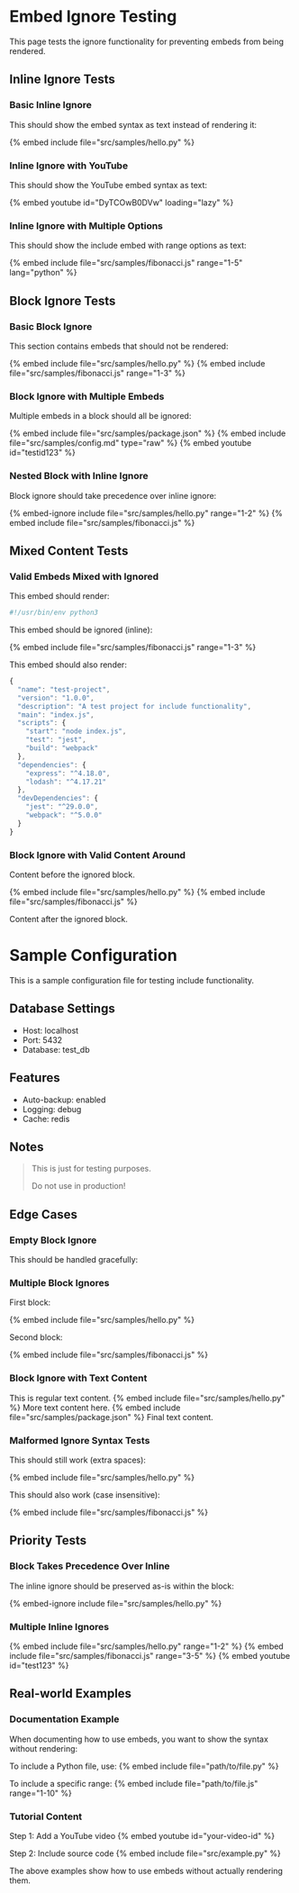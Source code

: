 # Embed Ignore Testing

This page tests the ignore functionality for preventing embeds from being rendered.

## Inline Ignore Tests

### Basic Inline Ignore

This should show the embed syntax as text instead of rendering it:

{% embed include file="src/samples/hello.py" %}

### Inline Ignore with YouTube

This should show the YouTube embed syntax as text:

{% embed youtube id="DyTCOwB0DVw" loading="lazy" %}

### Inline Ignore with Multiple Options

This should show the include embed with range options as text:

{% embed include file="src/samples/fibonacci.js" range="1-5" lang="python" %}

## Block Ignore Tests

### Basic Block Ignore

This section contains embeds that should not be rendered:

<!-- embed ignore begin -->

{% embed include file="src/samples/hello.py" %}
{% embed include file="src/samples/fibonacci.js" range="1-3" %}

<!-- embed ignore end -->

### Block Ignore with Multiple Embeds

Multiple embeds in a block should all be ignored:

<!-- embed ignore begin -->

{% embed include file="src/samples/package.json" %}
{% embed include file="src/samples/config.md" type="raw" %}
{% embed youtube id="testid123" %}

<!-- embed ignore end -->

### Nested Block with Inline Ignore

Block ignore should take precedence over inline ignore:

<!-- embed ignore begin -->

{% embed-ignore include file="src/samples/hello.py" range="1-2" %}
{% embed include file="src/samples/fibonacci.js" %}

<!-- embed ignore end -->

## Mixed Content Tests

### Valid Embeds Mixed with Ignored

This embed should render:

```python
#!/usr/bin/env python3


```

This embed should be ignored (inline):

{% embed include file="src/samples/fibonacci.js" range="1-3" %}

This embed should also render:

```javascript
{
  "name": "test-project",
  "version": "1.0.0",
  "description": "A test project for include functionality",
  "main": "index.js",
  "scripts": {
    "start": "node index.js",
    "test": "jest",
    "build": "webpack"
  },
  "dependencies": {
    "express": "^4.18.0",
    "lodash": "^4.17.21"
  },
  "devDependencies": {
    "jest": "^29.0.0",
    "webpack": "^5.0.0"
  }
}
```

### Block Ignore with Valid Content Around

Content before the ignored block.

<!-- embed ignore begin -->

{% embed include file="src/samples/hello.py" %}
{% embed include file="src/samples/fibonacci.js" %}

<!-- embed ignore end -->

Content after the ignored block.

# Sample Configuration

This is a sample configuration file for testing include functionality.

## Database Settings

- Host: localhost
- Port: 5432
- Database: test_db

## Features

- Auto-backup: enabled
- Logging: debug
- Cache: redis

## Notes

> This is just for testing purposes.
>
> Do not use in production!

## Edge Cases

### Empty Block Ignore

This should be handled gracefully:

<!-- embed ignore begin -->
<!-- embed ignore end -->

### Multiple Block Ignores

First block:

<!-- embed ignore begin -->

{% embed include file="src/samples/hello.py" %}

<!-- embed ignore end -->

Second block:

<!-- embed ignore begin -->

{% embed include file="src/samples/fibonacci.js" %}

<!-- embed ignore end -->

### Block Ignore with Text Content

<!-- embed ignore begin -->

This is regular text content.
{% embed include file="src/samples/hello.py" %}
More text content here.
{% embed include file="src/samples/package.json" %}
Final text content.

<!-- embed ignore end -->

### Malformed Ignore Syntax Tests

This should still work (extra spaces):

<!-- embed ignore begin -->

{% embed include file="src/samples/hello.py" %}

<!-- embed ignore end -->

This should also work (case insensitive):

<!--  embed  ignore  begin  -->

{% embed include file="src/samples/fibonacci.js" %}

<!--  embed  ignore  end  -->

## Priority Tests

### Block Takes Precedence Over Inline

The inline ignore should be preserved as-is within the block:

<!-- embed ignore begin -->

{% embed-ignore include file="src/samples/hello.py" %}

<!-- embed ignore end -->

### Multiple Inline Ignores

{% embed include file="src/samples/hello.py" range="1-2" %}
{% embed include file="src/samples/fibonacci.js" range="3-5" %}
{% embed youtube id="test123" %}

## Real-world Examples

### Documentation Example

When documenting how to use embeds, you want to show the syntax without rendering:

To include a Python file, use:
{% embed include file="path/to/file.py" %}

To include a specific range:
{% embed include file="path/to/file.js" range="1-10" %}

### Tutorial Content

<!-- embed ignore begin -->

Step 1: Add a YouTube video
{% embed youtube id="your-video-id" %}

Step 2: Include source code
{% embed include file="src/example.py" %}

<!-- embed ignore end -->

The above examples show how to use embeds without actually rendering them.

